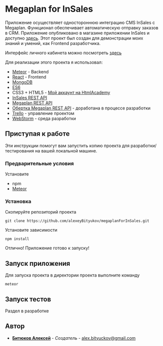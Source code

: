 # Megaplan for InSales

Приложение осуществляет одностороннюю интеграцию CMS InSales с Megaplan. Функционал обеспечивает автоматическую отправку заказов в CRM. Приложение опубликовано в магазине приложении InSales и доступно [здесь](https://www.insales.ru/collection/apps-crm/product/megaplan). Этот проект был создан для демонстрации моих знаний и умений, как Frontend разработчика.

Интерфейс личного кабинета можно посмотреть [здесь](https://megaplan-for-insales.cf/account/?shop=myshop-qv77.myinsales.ru&insales_id=571657)


Для реализации этого проекта я использовал:
* [Meteor](https://www.meteor.com/) - Backend
* [React](https://reactjs.org/) - Frontend
* [MongoDB](https://github.com/jsmarkus/the-little-mongodb-book/blob/master/ru/mongodb.markdown)
* [ES6](https://learn.javascript.ru/js)
* CSS3 + HTML5 - [Мой аккаунт на HtmlAcademy](https://htmlacademy.ru/profile/id817935/progress)
* [InSales REST API](https://api.insales.ru/)
* [Megaplan REST API](https://dev.megaplan.ru/api/index.html)
* [Обертка Megaplan REST API](https://github.com/zxqfox/megaplanjs) - доработана в процессе разработки
* [Trello](https://trello.com/) - управление проектом
* [WebStorm](https://www.jetbrains.com/webstorm/) - среда разработки


## Приступая к работе
Эти инструкции помогут вам запустить копию проекта для разработки/тестирования на вашей локальной машине.

### Предварительные условия
Установите
* npm
* [Meteor](https://www.meteor.com/install)

### Установка
Скопируйте репозиторий проекта
```
git clone https://github.com/alexeyBityukov/megaplanForInSales.git
```
Установите зависимости
```
npm install
```
Отлично! Приложение готово к запуску!
## Запуск приложения
Для запуска проекта в директории проекта выполните команду
```
meteor
```

## Запуск тестов
Раздел в разработке

## Автор
* **[Битюков Алексей](https://github.com/alexeyBityukov)** - *Создатель* - alex.bityuckov@gmail.com
